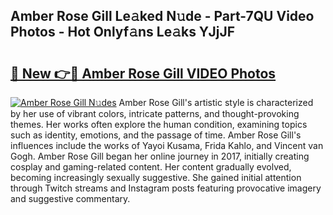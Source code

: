 ## Amber Rose Gill Le𝚊ked N𝚞de - Part-7QU Video Photos - Hot Onlyf𝚊ns Le𝚊ks YJjJF

# <h2><a href="http://ac26007.deff.icu/?id=Amber+Rose+Gill">🔗 New 👉🔴 Amber Rose Gill VIDEO Photos</a></h2>

[![Amber Rose Gill N𝚞des](https://i.imgur.com/rIISA9y.gif)](http://ac26007.deff.icu/?id=Amber+Rose+Gill)
Amber Rose Gill's artistic style is characterized by her use of vibrant colors, intricate patterns, and thought-provoking themes. Her works often explore the human condition, examining topics such as identity, emotions, and the passage of time. Amber Rose Gill's influences include the works of Yayoi Kusama, Frida Kahlo, and Vincent van Gogh. Amber Rose Gill began her online journey in 2017, initially creating cosplay and gaming-related content. Her content gradually evolved, becoming increasingly sexually suggestive. She gained initial attention through Twitch streams and Instagram posts featuring provocative imagery and suggestive commentary.
